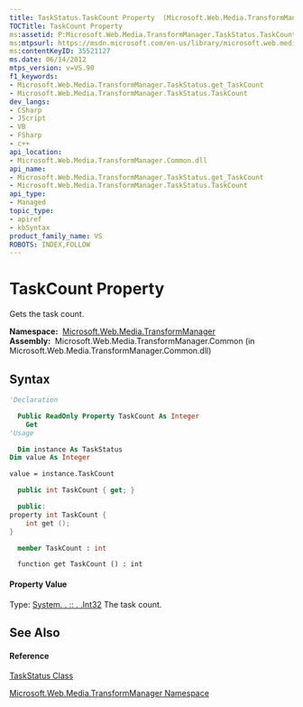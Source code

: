 ```yaml
---
title: TaskStatus.TaskCount Property  (Microsoft.Web.Media.TransformManager)
TOCTitle: TaskCount Property
ms:assetid: P:Microsoft.Web.Media.TransformManager.TaskStatus.TaskCount
ms:mtpsurl: https://msdn.microsoft.com/en-us/library/microsoft.web.media.transformmanager.taskstatus.taskcount(v=VS.90)
ms:contentKeyID: 35521127
ms.date: 06/14/2012
mtps_version: v=VS.90
f1_keywords:
- Microsoft.Web.Media.TransformManager.TaskStatus.get_TaskCount
- Microsoft.Web.Media.TransformManager.TaskStatus.TaskCount
dev_langs:
- CSharp
- JScript
- VB
- FSharp
- c++
api_location:
- Microsoft.Web.Media.TransformManager.Common.dll
api_name:
- Microsoft.Web.Media.TransformManager.TaskStatus.get_TaskCount
- Microsoft.Web.Media.TransformManager.TaskStatus.TaskCount
api_type:
- Managed
topic_type:
- apiref
- kbSyntax
product_family_name: VS
ROBOTS: INDEX,FOLLOW
---
```


# TaskCount Property

Gets the task count.

**Namespace:**  [Microsoft.Web.Media.TransformManager](microsoft-web-media-transformmanager-namespace.md)  
**Assembly:**  Microsoft.Web.Media.TransformManager.Common (in Microsoft.Web.Media.TransformManager.Common.dll)

## Syntax

``` vb
'Declaration

  Public ReadOnly Property TaskCount As Integer
    Get
'Usage

  Dim instance As TaskStatus
Dim value As Integer

value = instance.TaskCount
```

``` csharp
  public int TaskCount { get; }
```

``` c++
  public:
property int TaskCount {
    int get ();
}
```

``` fsharp
  member TaskCount : int
```

``` jscript
  function get TaskCount () : int
```

#### Property Value

Type: [System. . :: . .Int32](https://msdn.microsoft.com/en-us/library/td2s409d\(v=vs.90\))  
The task count.  

## See Also

#### Reference

[TaskStatus Class](taskstatus-class-microsoft-web-media-transformmanager.md)

[Microsoft.Web.Media.TransformManager Namespace](microsoft-web-media-transformmanager-namespace.md)

